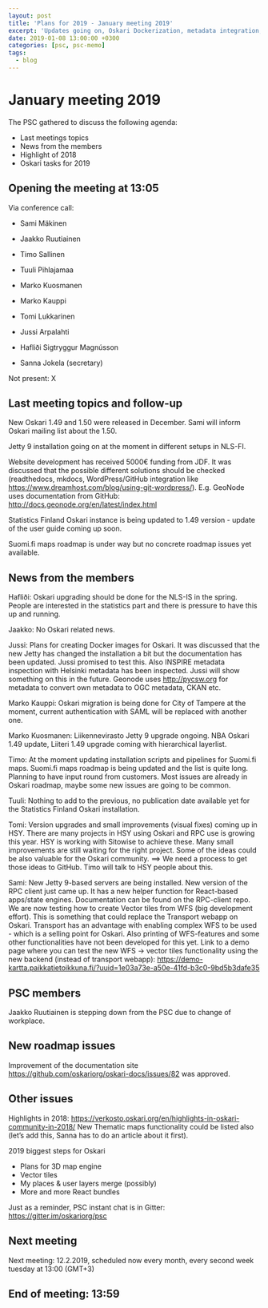 ```yaml
---
layout: post
title: 'Plans for 2019 - January meeting 2019'
excerpt: 'Updates going on, Oskari Dockerization, metadata integration, process for receiving new issues from GitHub, vector tiles, complex WFS'
date: 2019-01-08 13:00:00 +0300
categories: [psc, psc-memo]
tags:
  - blog
---
```


# January meeting 2019

The PSC gathered to discuss the following agenda:

- Last meetings topics
- News from the members
- Highlight of 2018
- Oskari tasks for 2019

## Opening the meeting at 13:05

Via conference call:

- Sami Mäkinen
- Jaakko Ruutiainen
- Timo Sallinen
- Tuuli Pihlajamaa
- Marko Kuosmanen
- Marko Kauppi
- Tomi Lukkarinen
- Jussi Arpalahti
- Hafliði Sigtryggur Magnússon

- Sanna Jokela (secretary)

Not present: X

## Last meeting topics and follow-up

New Oskari 1.49 and 1.50 were released in December. Sami will inform Oskari mailing list about the 1.50.

Jetty 9 installation going on at the moment in different setups in NLS-FI.

Website development has received 5000€ funding from JDF. It was discussed that the possible different solutions should be checked (readthedocs, mkdocs, WordPress/GitHub integration like https://www.dreamhost.com/blog/using-git-wordpress/). E.g. GeoNode uses documentation from GitHub: http://docs.geonode.org/en/latest/index.html

Statistics Finland Oskari instance is being updated to 1.49 version - update of the user guide coming up soon.

Suomi.fi maps roadmap is under way but no concrete roadmap issues yet available.

## News from the members

Hafliði: Oskari upgrading should be done for the NLS-IS in the spring. People are interested in the statistics part and there is pressure to have this up and running.

Jaakko: No Oskari related news.

Jussi: Plans for creating Docker images for Oskari. It was discussed that the new Jetty has changed the installation a bit but the documentation has been updated. Jussi promised to test this. Also INSPIRE metadata inspection with Helsinki metadata has been inspected. Jussi will show something on this in the future. Geonode uses http://pycsw.org for metadata to convert own metadata to OGC metadata, CKAN etc.

Marko Kauppi: Oskari migration is being done for City of Tampere at the moment, current authentication with SAML will be replaced with another one.

Marko Kuosmanen: Liikennevirasto Jetty 9 upgrade ongoing. NBA Oskari 1.49 update, Liiteri 1.49 upgrade coming with hierarchical layerlist.

Timo: At the moment updating installation scripts and pipelines for Suomi.fi maps. Suomi.fi maps roadmap is being updated and the list is quite long. Planning to have input round from customers. Most issues are already in Oskari roadmap, maybe some new issues are going to be common.

Tuuli: Nothing to add to the previous, no publication date available yet for the Statistics Finland Oskari installation.

Tomi: Version upgrades and small improvements (visual fixes) coming up in HSY. There are many projects in HSY using Oskari and RPC use is growing this year. HSY is working with Sitowise to achieve these. Many small improvements are still waiting for the right project. Some of the ideas could be also valuable for the Oskari community. ==> We need a process to get those ideas to GitHub. Timo will talk to HSY people about this.

Sami: New Jetty 9-based servers are being installed. New version of the RPC client just came up. It has a new helper function for React-based apps/state engines. Documentation can be found on the RPC-client repo. We are now testing how to create Vector tiles from WFS (big development effort). This is something that could replace the Transport webapp on Oskari. Transport has an advantage with enabling complex WFS to be used - which is a selling point for Oskari. Also printing of WFS-features and some other functionalities have not been developed for this yet. Link to a demo page where you can test the new WFS -> vector tiles functionality using the new backend (instead of transport webapp): https://demo-kartta.paikkatietoikkuna.fi/?uuid=1e03a73e-a50e-41fd-b3c0-9bd5b3dafe35

## PSC members

Jaakko Ruutiainen is stepping down from the PSC due to change of workplace.

## New roadmap issues

Improvement of the documentation site https://github.com/oskariorg/oskari-docs/issues/82 was approved.

## Other issues

Highlights in 2018:
https://verkosto.oskari.org/en/highlights-in-oskari-community-in-2018/
New Thematic maps functionality could be listed also (let’s add this, Sanna has to do an article about it first).

2019 biggest steps for Oskari

- Plans for 3D map engine
- Vector tiles
- My places & user layers merge (possibly)
- More and more React bundles

Just as a reminder, PSC instant chat is in Gitter: https://gitter.im/oskariorg/psc

## Next meeting

Next meeting: 12.2.2019, scheduled now every month, every second week tuesday at 13:00 (GMT+3)

## End of meeting: 13:59

